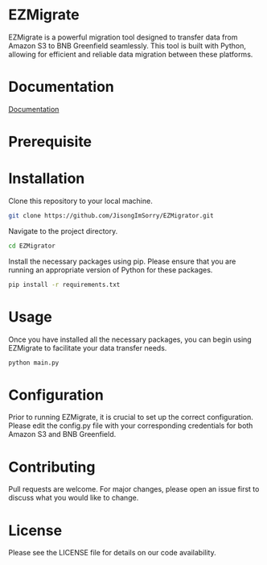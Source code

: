 # EZMigrate

EZMigrate is a powerful migration tool designed to transfer data from Amazon S3 to BNB Greenfield seamlessly. This tool is built with Python, allowing for efficient and reliable data migration between these platforms.

# Documentation

[Documentation](https://jisongimsorrys-organization.gitbook.io/ezmigrate/)

# Prerequisite

# Installation

Clone this repository to your local machine.

```bash
git clone https://github.com/JisongImSorry/EZMigrator.git
```

Navigate to the project directory.

```bash
cd EZMigrator
```

Install the necessary packages using pip. Please ensure that you are running an appropriate version of Python for these packages.

```bash
pip install -r requirements.txt
```

# Usage

Once you have installed all the necessary packages, you can begin using EZMigrate to facilitate your data transfer needs.

```bash
python main.py
```

# Configuration

Prior to running EZMigrate, it is crucial to set up the correct configuration. Please edit the config.py file with your corresponding credentials for both Amazon S3 and BNB Greenfield.

# Contributing

Pull requests are welcome. For major changes, please open an issue first to discuss what you would like to change.

# License

Please see the LICENSE file for details on our code availability.

